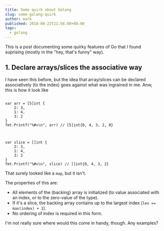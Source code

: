 ```yaml
---
title: Some quirk about Golang
slug: some-golang-quirk
author: mark
published: 2018-08-23T21:56:00+08:00
tags:
  - golang
---
```


This is a post documenting some quirky features of Go that I found suprising
(mostly in the "hey, that's funny" way).

## 1. Declare arrays/slices the associative way

I have seen this before, but the idea that array/slices can be declared associatively (to the index)
goes against what was ingrained in me. Anw, this is how it look like

<pre class="language-go"><code class="language-go">
var arr = [5]int {
	2: 3,
	1: 4,
    3: 2
}
fmt.Printf("%#v\n", arr) // [5]int{0, 4, 3, 2, 0}



var slice = []int {
	2: 3,
	1: 4,
    3: 2
}
fmt.Printf("%#v\n", slice) // []int{0, 4, 3, 2}
</code></pre>


That surely looked like a `map`, but it isn't.

The properties of this are:

- All elements of the (backing) array is initialized (to value associated with an index,
  or to the zero-value of the type).
- If it's a slice, the backing array contains up to the largest index (`len == max(index) + 1`).
- No ordering of index is required in this form.

I'm not really sure where would this come in handy, though. Any examples?
